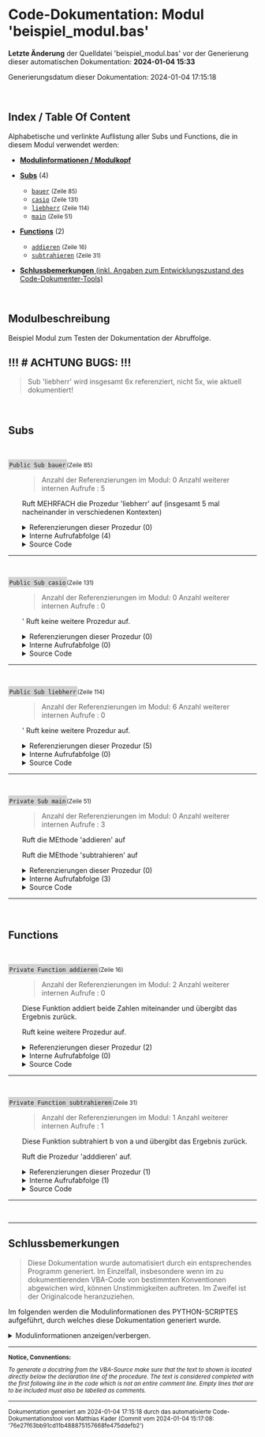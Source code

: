 ﻿# Code-Dokumentation: Modul 'beispiel_modul.bas'



**Letzte Änderung** der Quelldatei 'beispiel_modul.bas' vor der Generierung dieser automatischen Dokumentation: **2024-01-04 15:33**


Generierungsdatum dieser Dokumentation: 2024-01-04 17:15:18





﻿


<!-- --------------------------------------------------------------- -->
<!-- Index / TOC -->
<!-- --------------------------------------------------------------- -->

## Index / Table Of Content

Alphabetische und verlinkte Auflistung aller Subs und Functions, die in diesem Modul verwendet werden:

* [**Modulinformationen / Modulkopf**](#sec_modulinfos)
  

  
  <!-- ---------- SUBS: --------------- -->

* [**Subs**](#sec_subs) (4)
  
  * [```bauer```](#bauer) <small>(Zeile 85)</small>
  * [```casio```](#casio) <small>(Zeile 131)</small>
  * [```liebherr```](#liebherr) <small>(Zeile 114)</small>
  * [```main```](#main) <small>(Zeile 51)</small>
  




  <!-- ---------- FUNCTIONS: --------------- -->


* [**Functions**](#sec_functions) (2)
  
  
  * [```addieren```](#addieren) <small>(Zeile 16)</small>
  * [```subtrahieren```](#subtrahieren) <small>(Zeile 31)</small>
  




  <!-- ---------- TAIL: --------------- -->


* [**Schlussbemerkungen** (inkl. Angaben zum Entwicklungszustand des Code-Dokumenter-Tools)](#sec_tail)




﻿


<a name="sec_modulinfos"></a>

## Modulbeschreibung

  
 Beispiel Modul zum Testen der Dokumentation der Abruffolge.

 ## !!! # ACHTUNG BUGS: !!!
 > Sub 'liebherr' wird insgesamt 6x referenziert, nicht 5x, wie aktuell dokumentiert!

﻿
<!-- -------------------------------------------------- -->
<!-- SECTION-START : SUBS -->
<!-- -------------------------------------------------- -->

<a name="sec_subs"></a>

## Subs


﻿





<!-- --------------------------------------------------------------- -->
<!-- NEUE PROZEDUR-DOKUMENTATION -->
<!-- NEUE PROZEDUR-DOKUMENTATION -->
<!-- NEUE PROZEDUR-DOKUMENTATION -->
<!-- --------------------------------------------------------------- -->




<a name="bauer"></a>
<span style="background-color: lightgrey; padding: 2px;">```Public Sub bauer```</span><small>(Zeile 85)</small>

<div style="padding-left:2em;">

>  Anzahl der Referenzierungen im Modul: 0
 Anzahl weiterer internen Aufrufe : 5

 Ruft MEHRFACH die Prozedur 'liebherr' auf (insgesamt 5 mal nacheinander in verschiedenen Kontexten)





<details>

<summary> Referenzierungen dieser Prozedur (0)</summary>

<div style="padding-left:1em;">



Kein Aufruf gefunden.







</details

</div>











<!-- TODO: ABRUFABFOLGE (DEV) -->


<!-- <div style="padding-left:1em;"> -->


<details>
    <summary>      Interne Aufrufabfolge (4)</summary>

---


* ```hauptfunc1```
  * ```unterfunktionA```
    * ```wiederholungsfunktion```
  * ```unterfunktionB```
* ```hauptfunc2```
* ```hauptfunc3```
* ```wiederholungsfunktion```
  * ```wiederholungsfunktion```






Innehalb der Prozedur werden die folgenden, untergeordneten Prozeduren aufgerufen:





- ```liebherr``` <small> : [Zeile 95] : ```    call liebherr``` </small><br>
- ```liebherr``` <small> : [Zeile 96] : ```    call liebherr ' Aufruf``` </small><br>
- ```liebherr``` <small> : [Zeile 98] : ```    call liebherr("ERROR") ' Aufruf waere zwar ungültig, aber Prozedur könnte ja anders aussehen!``` </small><br>
- ```liebherr``` <small> : [Zeile 102] : ```    var = liebherr("gvkil")``` </small><br>









<!-- TODO: Platzhalter platz -->
<br>
<br>
<br>
<br>
<br>
STATIC  - EXEMPLARISCHES ZIEL- OUTPUT für MAIN:

<!-- TODO: Links einfügen! gleiches prinzip wie bei  references!-->





</details>


<!-- </div> -->













<details>
    <summary>      Source Code</summary>

---

```
Public Sub bauer()
' Anzahl der Referenzierungen im Modul: 0
' Anzahl weiterer internen Aufrufe : 5
'
''' Ruft MEHRFACH die Prozedur 'liebherr' auf (insgesamt 5 mal nacheinander in verschiedenen Kontexten)
'

    MsgBox("Dies ist ein explizit als public gekennzeichnetes Sub.")

    ' Aufruf:
    call liebherr
    call liebherr ' Aufruf
    
    call liebherr("ERROR") ' Aufruf waere zwar ungültig, aber Prozedur könnte ja anders aussehen!

    ' Wiederum unügltig:
    var = liebherr
    var = liebherr("gvkil")





End Sub

```

</details>


</div>


---


<!-- --------------------------------------------------------------- -->


























﻿





<!-- --------------------------------------------------------------- -->
<!-- NEUE PROZEDUR-DOKUMENTATION -->
<!-- NEUE PROZEDUR-DOKUMENTATION -->
<!-- NEUE PROZEDUR-DOKUMENTATION -->
<!-- --------------------------------------------------------------- -->




<a name="casio"></a>
<span style="background-color: lightgrey; padding: 2px;">```Public Sub casio```</span><small>(Zeile 131)</small>

<div style="padding-left:2em;">

>  Anzahl der Referenzierungen im Modul: 0
 Anzahl weiterer internen Aufrufe : 0

 ' Ruft keine weitere Prozedur auf.




<details>

<summary> Referenzierungen dieser Prozedur (0)</summary>

<div style="padding-left:1em;">



Kein Aufruf gefunden.







</details

</div>











<!-- TODO: ABRUFABFOLGE (DEV) -->


<!-- <div style="padding-left:1em;"> -->


<details>
    <summary>      Interne Aufrufabfolge (0)</summary>

---


* ```hauptfunc1```
  * ```unterfunktionA```
    * ```wiederholungsfunktion```
  * ```unterfunktionB```
* ```hauptfunc2```
* ```hauptfunc3```
* ```wiederholungsfunktion```
  * ```wiederholungsfunktion```






Keine weiteren Aufrufe zu hier dokumentierten Prozeduren gefunden.














<!-- TODO: Platzhalter platz -->
<br>
<br>
<br>
<br>
<br>
STATIC  - EXEMPLARISCHES ZIEL- OUTPUT für MAIN:

<!-- TODO: Links einfügen! gleiches prinzip wie bei  references!-->





</details>


<!-- </div> -->













<details>
    <summary>      Source Code</summary>

---

```
   Sub casio()
    ' Anzahl der Referenzierungen im Modul: 0
    ' Anzahl weiterer internen Aufrufe : 0
    '
    ''' ' Ruft keine weitere Prozedur auf.

    MsgBox("Dies ist ein implizit als public gekennzeichnetes Sub.")


End Sub

```

</details>


</div>


---


<!-- --------------------------------------------------------------- -->


























﻿





<!-- --------------------------------------------------------------- -->
<!-- NEUE PROZEDUR-DOKUMENTATION -->
<!-- NEUE PROZEDUR-DOKUMENTATION -->
<!-- NEUE PROZEDUR-DOKUMENTATION -->
<!-- --------------------------------------------------------------- -->




<a name="liebherr"></a>
<span style="background-color: lightgrey; padding: 2px;">```Public Sub liebherr```</span><small>(Zeile 114)</small>

<div style="padding-left:2em;">

>  Anzahl der Referenzierungen im Modul: 6
 Anzahl weiterer internen Aufrufe : 0

 ' Ruft keine weitere Prozedur auf.




<details>

<summary> Referenzierungen dieser Prozedur (5)</summary>

<div style="padding-left:1em;">



Die Prozedur wird in den folgenden, uebergeordneten Prozeduren aufgerufen:



* [```main```](#main) : <small>  Zeile 75 : ```    call liebherr``` </small>
* [```bauer```](#bauer) : <small>  Zeile 95 : ```    call liebherr``` </small>
* [```bauer```](#bauer) : <small>  Zeile 96 : ```    call liebherr ' Aufruf``` </small>
* [```bauer```](#bauer) : <small>  Zeile 98 : ```    call liebherr("ERROR") ' Aufruf waere zwar ungültig, aber Prozedur könnte ja anders aussehen!``` </small>
* [```bauer```](#bauer) : <small>  Zeile 102 : ```    var = liebherr("gvkil")``` </small>




</details

</div>











<!-- TODO: ABRUFABFOLGE (DEV) -->


<!-- <div style="padding-left:1em;"> -->


<details>
    <summary>      Interne Aufrufabfolge (0)</summary>

---


* ```hauptfunc1```
  * ```unterfunktionA```
    * ```wiederholungsfunktion```
  * ```unterfunktionB```
* ```hauptfunc2```
* ```hauptfunc3```
* ```wiederholungsfunktion```
  * ```wiederholungsfunktion```






Keine weiteren Aufrufe zu hier dokumentierten Prozeduren gefunden.














<!-- TODO: Platzhalter platz -->
<br>
<br>
<br>
<br>
<br>
STATIC  - EXEMPLARISCHES ZIEL- OUTPUT für MAIN:

<!-- TODO: Links einfügen! gleiches prinzip wie bei  references!-->





</details>


<!-- </div> -->













<details>
    <summary>      Source Code</summary>

---

```
   Sub liebherr()
   ' Anzahl der Referenzierungen im Modul: 6
    ' Anzahl weiterer internen Aufrufe : 0
    '
    ''' ' Ruft keine weitere Prozedur auf.


    MsgBox("Dies ist ein implizit als public gekennzeichnetes Sub.")


End Sub

```

</details>


</div>


---


<!-- --------------------------------------------------------------- -->


























﻿





<!-- --------------------------------------------------------------- -->
<!-- NEUE PROZEDUR-DOKUMENTATION -->
<!-- NEUE PROZEDUR-DOKUMENTATION -->
<!-- NEUE PROZEDUR-DOKUMENTATION -->
<!-- --------------------------------------------------------------- -->




<a name="main"></a>
<span style="background-color: lightgrey; padding: 2px;">```Private Sub main```</span><small>(Zeile 51)</small>

<div style="padding-left:2em;">

>  Anzahl der Referenzierungen im Modul: 0
 Anzahl weiterer internen Aufrufe : 3

 Ruft die MEthode 'addieren' auf

 Ruft die MEthode 'subtrahieren' auf




<details>

<summary> Referenzierungen dieser Prozedur (0)</summary>

<div style="padding-left:1em;">



Kein Aufruf gefunden.







</details

</div>











<!-- TODO: ABRUFABFOLGE (DEV) -->


<!-- <div style="padding-left:1em;"> -->


<details>
    <summary>      Interne Aufrufabfolge (3)</summary>

---


* ```hauptfunc1```
  * ```unterfunktionA```
    * ```wiederholungsfunktion```
  * ```unterfunktionB```
* ```hauptfunc2```
* ```hauptfunc3```
* ```wiederholungsfunktion```
  * ```wiederholungsfunktion```






Innehalb der Prozedur werden die folgenden, untergeordneten Prozeduren aufgerufen:





- ```addieren``` <small> : [Zeile 69] : ```        wert = addieren(i, i)``` </small><br>
- ```subtrahieren``` <small> : [Zeile 70] : ```        wert = subtrahieren(i, i - 1) ' Erklärung siehe @ Func!``` </small><br>
- ```liebherr``` <small> : [Zeile 75] : ```    call liebherr``` </small><br>









<!-- TODO: Platzhalter platz -->
<br>
<br>
<br>
<br>
<br>
STATIC  - EXEMPLARISCHES ZIEL- OUTPUT für MAIN:

<!-- TODO: Links einfügen! gleiches prinzip wie bei  references!-->





</details>


<!-- </div> -->













<details>
    <summary>      Source Code</summary>

---

```
Private Sub main()
' Anzahl der Referenzierungen im Modul: 0
' Anzahl weiterer internen Aufrufe : 3
'
''' Ruft die MEthode 'addieren' auf
'
''' Ruft die MEthode 'subtrahieren' auf

' Das hier soll nirgendwo stehen.

    dim i as integer

    i = 10

    for i = 0 to 10
        
        msgbox(i)
        ' Ausgabe:
        wert = addieren(i, i)
        wert = subtrahieren(i, i - 1) ' Erklärung siehe @ Func!

    next i


    call liebherr


End Sub

```

</details>


</div>


---


<!-- --------------------------------------------------------------- -->


























﻿
<!-- -------------------------------------------------- -->
<!-- SECTION-START : FUNCTIONS -->
<!-- -------------------------------------------------- -->

<a name="sec_functions"></a>

## Functions


﻿





<!-- --------------------------------------------------------------- -->
<!-- NEUE PROZEDUR-DOKUMENTATION -->
<!-- NEUE PROZEDUR-DOKUMENTATION -->
<!-- NEUE PROZEDUR-DOKUMENTATION -->
<!-- --------------------------------------------------------------- -->




<a name="addieren"></a>
<span style="background-color: lightgrey; padding: 2px;">```Private Function addieren```</span><small>(Zeile 16)</small>

<div style="padding-left:2em;">

>  Anzahl der Referenzierungen im Modul: 2
 Anzahl weiterer internen Aufrufe : 0

 Diese Funktion addiert beide Zahlen miteinander und übergibt das Ergebnis zurück.

 Ruft keine weitere Prozedur auf.




<details>

<summary> Referenzierungen dieser Prozedur (2)</summary>

<div style="padding-left:1em;">



Die Prozedur wird in den folgenden, uebergeordneten Prozeduren aufgerufen:



* [```subtrahieren```](#subtrahieren) : <small>  Zeile 41 : ```    subtrahieren = addieren(a, -b) ' Parameter b wird mit -1 multipliziert übergeben``` </small>
* [```main```](#main) : <small>  Zeile 69 : ```        wert = addieren(i, i)``` </small>




</details

</div>











<!-- TODO: ABRUFABFOLGE (DEV) -->


<!-- <div style="padding-left:1em;"> -->


<details>
    <summary>      Interne Aufrufabfolge (0)</summary>

---


* ```hauptfunc1```
  * ```unterfunktionA```
    * ```wiederholungsfunktion```
  * ```unterfunktionB```
* ```hauptfunc2```
* ```hauptfunc3```
* ```wiederholungsfunktion```
  * ```wiederholungsfunktion```






Keine weiteren Aufrufe zu hier dokumentierten Prozeduren gefunden.














<!-- TODO: Platzhalter platz -->
<br>
<br>
<br>
<br>
<br>
STATIC  - EXEMPLARISCHES ZIEL- OUTPUT für MAIN:

<!-- TODO: Links einfügen! gleiches prinzip wie bei  references!-->





</details>


<!-- </div> -->













<details>
    <summary>      Source Code</summary>

---

```
Private Function addieren(a as integer, b as integer) as integer
' Anzahl der Referenzierungen im Modul: 2
' Anzahl weiterer internen Aufrufe : 0
'
''' Diese Funktion addiert beide Zahlen miteinander und übergibt das Ergebnis zurück.
'
' Ruft keine weitere Prozedur auf.


    ' Addieren:
    addieren = a + b

End Function

```

</details>


</div>


---


<!-- --------------------------------------------------------------- -->


























﻿





<!-- --------------------------------------------------------------- -->
<!-- NEUE PROZEDUR-DOKUMENTATION -->
<!-- NEUE PROZEDUR-DOKUMENTATION -->
<!-- NEUE PROZEDUR-DOKUMENTATION -->
<!-- --------------------------------------------------------------- -->




<a name="subtrahieren"></a>
<span style="background-color: lightgrey; padding: 2px;">```Private Function subtrahieren```</span><small>(Zeile 31)</small>

<div style="padding-left:2em;">

>  Anzahl der Referenzierungen im Modul: 1
 Anzahl weiterer internen Aufrufe : 1

 Diese Funktion subtrahiert b von a und übergibt das Ergebnis zurück.


 Ruft die  Prozedur 'adddieren' auf.




<details>

<summary> Referenzierungen dieser Prozedur (1)</summary>

<div style="padding-left:1em;">



Die Prozedur wird in den folgenden, uebergeordneten Prozeduren aufgerufen:



* [```main```](#main) : <small>  Zeile 70 : ```        wert = subtrahieren(i, i - 1) ' Erklärung siehe @ Func!``` </small>




</details

</div>











<!-- TODO: ABRUFABFOLGE (DEV) -->


<!-- <div style="padding-left:1em;"> -->


<details>
    <summary>      Interne Aufrufabfolge (1)</summary>

---


* ```hauptfunc1```
  * ```unterfunktionA```
    * ```wiederholungsfunktion```
  * ```unterfunktionB```
* ```hauptfunc2```
* ```hauptfunc3```
* ```wiederholungsfunktion```
  * ```wiederholungsfunktion```






Innehalb der Prozedur werden die folgenden, untergeordneten Prozeduren aufgerufen:





- ```addieren``` <small> : [Zeile 41] : ```    subtrahieren = addieren(a, -b) ' Parameter b wird mit -1 multipliziert übergeben``` </small><br>









<!-- TODO: Platzhalter platz -->
<br>
<br>
<br>
<br>
<br>
STATIC  - EXEMPLARISCHES ZIEL- OUTPUT für MAIN:

<!-- TODO: Links einfügen! gleiches prinzip wie bei  references!-->





</details>


<!-- </div> -->













<details>
    <summary>      Source Code</summary>

---

```
Private Function subtrahieren(a as integer, b as integer) as integer
' Anzahl der Referenzierungen im Modul: 1
' Anzahl weiterer internen Aufrufe : 1
'
''' Diese Funktion subtrahiert b von a und übergibt das Ergebnis zurück.
'
'
' Ruft die  Prozedur 'adddieren' auf.

    ' Benutze die addieren Funktion:
    subtrahieren = addieren(a, -b) ' Parameter b wird mit -1 multipliziert übergeben


end Function

```

</details>


</div>


---


<!-- --------------------------------------------------------------- -->


























﻿



---

<a name="sec_tail"></a>

## Schlussbemerkungen



<!-- 
**Notice:**

*To generate a docstring from the VBA-Source, make sure that the text to shown is located directly below the declaration line of the procedure. The text is considered completed with the first following line in the code which is not an entire comment line.  Empty lines that are to be included must also be labelled as comments.*



 **TODO:** Erstellt am (Datum) durch das  automatisierte Code-Dokumentationstool von .... in der Version ....







---



**ODER:** -->

> Diese Dokumentation wurde automatisiert durch ein entsprechendes Programm generiert. Im Einzelfall, insbesondere wenn im zu dokumentierenden VBA-Code von  bestimmten Konventionen abgewichen wird, können Unstimmigkeiten auftreten. Im Zweifel ist der Originalcode heranzuziehen.


Im folgenden werden die Modulinformationen des PYTHON-SCRIPTES aufgeführt, durch welches diese Dokumentation generiert wurde.

<details>

<summary> Modulinformationen anzeigen/verbergen.
</summary>

  <br>Created on: Fri, 2023-12-29 (00:45:39)<br><br><br>@author: Matthias Kader<br><br><br>Für Ziel und Ablauf des Scriptes siehe MArkdown im Verzeichnis ../Tests/Programmablauf.html<br><br><br><br><br>### Fertig implementiert:<br><br>• Implementierung Inhaltsverzeichnis / Index<br><br>• Gesamtlayout inkl. Titel, Zwischenüberschriften für einzelne Sections<br><br>• Einbindung vom Programmkopf-Docstring<br><br>• Implementierung von References-Durchsuchungen<br><br>• Implementierung eines Exportes zu HTML<br><br><br><br>• Einbindung organisatorischer Daten bzgl. des zu dokumentierenden Codes und des verwendeten Skripts zum Dokumentieren<br><br><br><br>### TODO: Größere TODOS:<br><br><br>• Call Sequenz / Calling Sequence:<br><br>Schön (Ausblick) wäre auch ein weiterer Unterpunkt pro Prozedur, in der die Aufrufabfolge hervorgeht.<br>Idee ist etwas wie die Aufrufebenen-Auflistung beim Noten-Converter-Programm, d.h. ausgehend von einer Prozedur soll eine Liste stehen der Aufrufe von weiteren Prozeduren die aufgerufen werden (und die in diesem Dokument auch dokumentiert werden... also keine Builtins o.ä.). Im Idealfall kann jeder Punkt dieser Liste wiederum erweitert/expanded werden, darin ist dann wiederum die Liste von DIESER AUFGERUFENEN Funktion drin usw... Rekursiv. Jede Methode, die einmal so dokumentiert wurde kann weiter verwendet werden per Direktzugriff....<br><br><br><br>### AUSBLICK für später und in schön:<br><br>• Index an der Seite wie eine NavBar zum einzelnd scrollen<br><br><br>

</details>

---

<small>

**Notice, Convnentions:**

*To generate a docstring from the VBA-Source make sure that the text to shown is located directly below the declaration line of the procedure. The text is considered completed with the first following line in the code which is not an entire comment line.  Empty lines that are to be included must also be labelled as comments.*

</small> 

---

<small>Dokumentation generiert am 2024-01-04 17:15:18 durch das  automatisierte Code-Dokumentationstool von Matthias Kader (Commit vom 2024-01-04 15:17:08: '76e27f63bb91cd11b488875157668fe475ddefb2')</small> 
